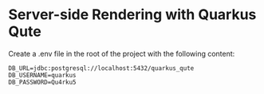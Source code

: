 # Server-side Rendering with Quarkus Qute


Create a .env file in the root of the project with the following content:

```properties
DB_URL=jdbc:postgresql://localhost:5432/quarkus_qute
DB_USERNAME=quarkus
DB_PASSWORD=Qu4rku5
```
